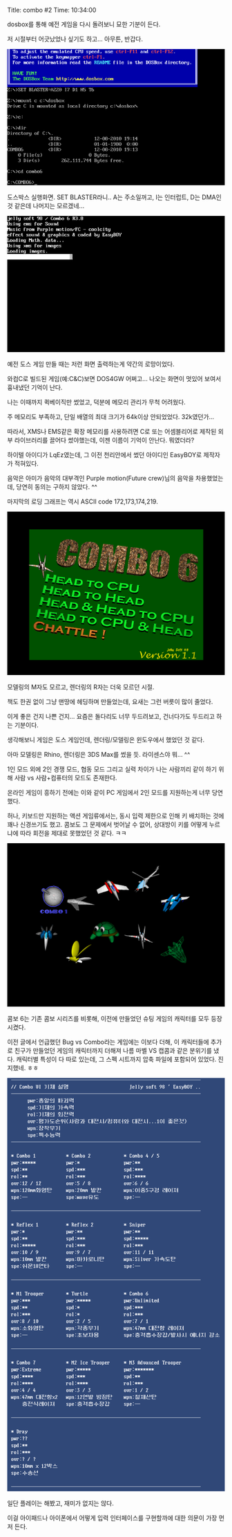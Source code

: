 Title: combo #2
Time: 10:34:00

dosbox를 통해 예전 게임을 다시 돌려보니 묘한 기분이 든다.

저 시절부터 어긋났었나 싶기도 하고... 아무튼, 반갑다.

  

  

![](dosbox_000.png)

도스박스 실행화면. SET BLASTER라니.. A는 주소일꺼고, I는 인터럽트, D는 DMA인 것 같은데 나머지는 모르겠네...

  

![](combo6_005.png)

예전 도스 게임 만들 때는 저런 화면 출력하는게 약간의 로망이었다.

와컴C로 빌드된 게임(예:C&C)보면 DOS4GW 어쩌고... 나오는 화면이 멋있어 보여서 흉내냈던 기억이 난다.

  

나는 이때까지 퀵베이직만 썼었고, 덕분에 메모리 관리가 무척 어려웠다.

주 메모리도 부족하고, 단일 배열의 최대 크기가 64k이상 안되었었다. 32k였던가...

따라서, XMS나 EMS같은 확장 메모리를 사용하려면 C로 또는 어셈블리어로 제작된 외부 라이브러리를 끌어다 썼야했는데, 이젠 이름이 기억이
안난다. 뭐였더라?

  

하이텔 아이디가 LqEz였는데, 그 이전 천리안에서 썼던 아이디인 EasyBOY로 제작자가 적혀있다.

음악은 아미가 음악의 대부격인 Purple motion(Future crew)님의 음악을 차용했었는데, 당연히 동의는 구하지 않았다. ^^

  

마지막의 로딩 그래프는 역시 ASCII code 172,173,174,219.

  

![](combo6_006.png)

모델링의 M자도 모르고, 렌더링의 R자는 더욱 모르던 시절.

책도 한권 없이 그냥 맨땅에 헤딩하며 만들었는데, 요새는 그런 버릇이 많이 줄었다.

이게 좋은 건지 나쁜 건지... 요즘은 돌다리도 너무 두드려보고, 건너다가도 두드리고 하는 기분이다.

  

생각해보니 게임은 도스 게임인데, 렌더링/모델링은 윈도우에서 했었던 것 같다.

아마 모델링은 Rhino, 렌더링은 3DS Max를 썼을 듯. 라이센스야 뭐... ^^

  

1인 모드 외에 2인 경쟁 모드, 협동 모드 그리고 실력 차이가 나는 사람끼리 같이 하기 위해 사람 vs 사람+컴퓨터의 모드도 존재한다.

온라인 게임이 흥하기 전에는 이와 같이 PC 게임에서 2인 모드를 지원하는게 너무 당연했다.

허나, 키보드만 지원하는 액션 게임류에서는, 동시 입력 제한으로 인해 키 배치하는 것에 꽤나 신경쓰기도 했고. 콤보도 그 문제에서 벗어날 수
없어, 상대방이 키를 어떻게 누르냐에 따라 회전을 제대로 못했었던 것 같다. ㅋㅋ

  

  

![](combo6_002.png)

콤보 6는 기존 콤보 시리즈를 비롯해, 이전에 만들었던 슈팅 게임의 캐릭터를 모두 등장시켰다.

이전 글에서 언급했던 Bug vs Combo라는 게임에는 이보다 더해, 이 캐릭터들에 추가로 친구가 만들었던 게임의 캐릭터까지 더해져 나름
마벨 VS 캡콤과 같은 분위기를 냈다. 캐릭터별 특성이 다 따로 있는데, 그 스펙 시트까지 압축 파일에 포함되어 있었다. 진지했네. ㅎㅎ

  

![](Screen_shot_2010-08-20_at_10.32.49_AM.png)

  

일단 플레이는 해봤고, 재미가 없지는 않다.

이걸 아이패드나 아이폰에서 어떻게 입력 인터페이스를 구현할까에 대한 의문이 가장 먼저 든다.

  

